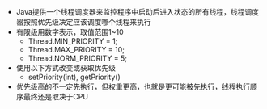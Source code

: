- Java提供一个线程调度器来监控程序中启动后进入状态的所有线程，线程调度器按照优先级决定应该调度哪个线程来执行
- 有限级用数字表示，取值范围1~10
  - Thread.MIN_PRIORITY = 1;
  - Thread.MAX_PRIORITY = 10;
  - Thread.NORM_PRIORITY = 5;
- 使用以下方式改变或获取优先级
  - setPriority(int), getPriority()
- 优先级高的不一定先执行，但权重更高，也就是更可能被先执行，线程执行顺序最终还是取决于CPU
